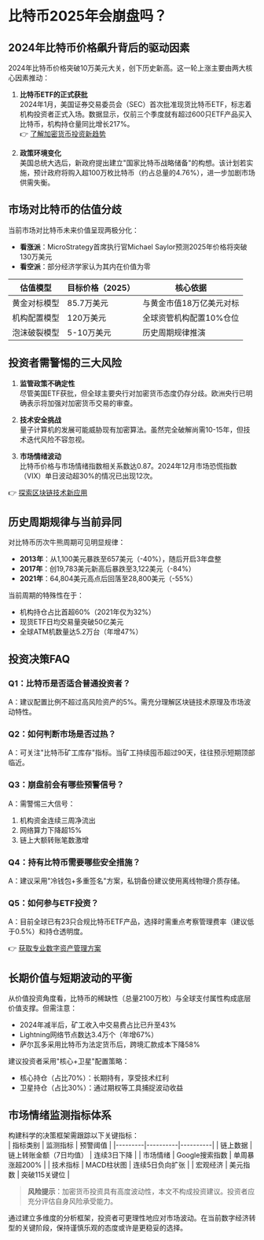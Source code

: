 # 比特币2025年会崩盘吗？

## 2024年比特币价格飙升背后的驱动因素

2024年比特币价格突破10万美元大关，创下历史新高。这一轮上涨主要由两大核心因素推动：  
1. **比特币ETF的正式获批**  
2024年1月，美国证券交易委员会（SEC）首次批准现货比特币ETF，标志着机构投资者正式入场。数据显示，仅前三个季度就有超过600只ETF产品买入比特币，机构持仓量同比增长217%。  
👉 [了解加密货币投资新趋势](https://bit.ly/okx_welcome)

2. **政策环境变化**  
美国总统大选后，新政府提出建立"国家比特币战略储备"的构想。该计划若实施，预计政府将购入超100万枚比特币（约占总量的4.76%），进一步加剧市场供需失衡。

## 市场对比特币的估值分歧

当前市场对比特币未来价值呈现两极分化：  
- **看涨派**：MicroStrategy首席执行官Michael Saylor预测2025年价格将突破130万美元  
- **看空派**：部分经济学家认为其内在价值为零  

| 估值模型 | 目标价格（2025） | 核心依据 |
|---------|------------------|----------|
| 黄金对标模型 | 85.7万美元 | 与黄金市值18万亿美元对标 |
| 机构配置模型 | 120万美元 | 全球资管机构配置10%仓位 |
| 泡沫破裂模型 | 5-10万美元 | 历史周期规律推演 |

## 投资者需警惕的三大风险

1. **监管政策不确定性**  
尽管美国ETF获批，但全球主要央行对加密货币态度仍存分歧。欧洲央行已明确表示将加强对加密货币交易的审查。

2. **技术安全挑战**  
量子计算机的发展可能威胁现有加密算法。虽然完全破解尚需10-15年，但技术迭代风险不容忽视。

3. **市场情绪波动**  
比特币价格与市场情绪指数相关系数达0.87。2024年12月市场恐慌指数（VIX）单日波动超30%的情况已出现12次。

👉 [探索区块链技术新应用](https://bit.ly/okx_welcome)

## 历史周期规律与当前异同

对比特币历次牛熊周期可见明显规律：  
- **2013年**：从1,100美元暴跌至657美元（-40%），随后开启3年盘整  
- **2017年**：创19,783美元新高后暴跌至3,122美元（-84%）  
- **2021年**：64,804美元高点后回落至28,800美元（-55%）  

当前周期的特殊性在于：  
- 机构持仓占比首超60%（2021年仅为32%）  
- 现货ETF日均交易量突破50亿美元  
- 全球ATM机数量达5.2万台（年增47%）

## 投资决策FAQ

### Q1：比特币是否适合普通投资者？  
A：建议配置比例不超过高风险资产的5%。需充分理解区块链技术原理及市场波动特性。

### Q2：如何判断市场是否过热？  
A：可关注"比特币矿工库存"指标。当矿工持续囤币超过90天，往往预示短期顶部临近。

### Q3：崩盘前会有哪些预警信号？  
A：需警惕三大信号：  
1. 机构资金连续三周净流出  
2. 网络算力下降超15%  
3. 链上大额转账笔数激增  

### Q4：持有比特币需要哪些安全措施？  
A：建议采用"冷钱包+多重签名"方案，私钥备份建议使用离线物理介质存储。

### Q5：如何参与ETF投资？  
A：目前全球已有23只合规比特币ETF产品，选择时需重点考察管理费率（建议低于0.5%）和持仓透明度。

👉 [获取专业数字资产管理方案](https://bit.ly/okx_welcome)

## 长期价值与短期波动的平衡

从价值投资角度看，比特币的稀缺性（总量2100万枚）与全球支付属性构成底层价值支撑。但需注意：  
- 2024年减半后，矿工收入中交易费占比已升至43%  
- Lightning网络节点数达3.4万个（年增67%）  
- 萨尔瓦多采用比特币为法定货币后，跨境汇款成本下降58%

建议投资者采用"核心+卫星"配置策略：  
- 核心持仓（占比70%）：长期持有，享受技术红利  
- 卫星持仓（占比30%）：通过期权等工具捕捉波动收益

## 市场情绪监测指标体系

构建科学的决策框架需跟踪以下关键指标：  
| 指标类别 | 监测指标 | 预警阈值 |
|---------|----------|----------|
| 链上数据 | 链上转账金额（7日均值） | 连续3日下降 |
| 市场情绪 | Google搜索指数 | 单周暴涨超200% |
| 技术指标 | MACD柱状图 | 连续5日负向扩张 |
| 宏观经济 | 美元指数 | 突破115关键位 |

> **风险提示**：加密货币投资具有高度波动性，本文不构成投资建议。投资者应充分评估自身风险承受能力。

通过建立多维度的分析框架，投资者可更理性地应对市场波动。在当前数字经济转型的关键阶段，保持谨慎乐观的态度或许是更稳妥的选择。
